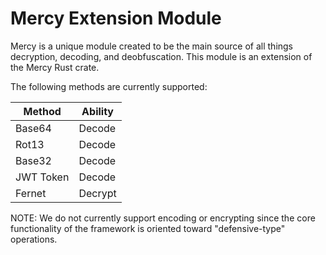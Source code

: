 # Mercy Extension Module

Mercy is a unique module created to be the main source of all things decryption, decoding, and deobfuscation. This module is an extension of the Mercy Rust crate.

The following methods are currently supported:

|  Method     |  Ability  |
|-------------|-----------|
|  Base64     |  Decode   |
|  Rot13      |  Decode   |
|  Base32     |  Decode   |
|  JWT Token  |  Decode   |
|  Fernet     |  Decrypt  |

NOTE: We do not currently support encoding or encrypting since the core functionality of the framework is oriented toward "defensive-type" operations.
